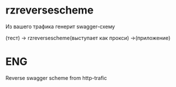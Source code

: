 # rzreversescheme

Из вашего трафика генерит swagger-схему

(тест) -> rzreversescheme(выступает как прокси) ->(приложение)


# ENG
Reverse swagger scheme from http-trafic


